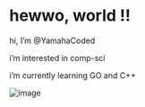 # hewwo, world !!

hi, I’m @YamahaCoded

i’m interested in comp-sci

i’m currently learning GO and C++

![image](https://imgur.com/CzGWxDK.gif)



<!---
YamahaCoded/YamahaCoded is a ✨ special ✨ repository because its `README.md` (this file) appears on your GitHub profile.
You can click the Preview link to take a look at your changes.
--->
